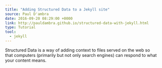 ```yaml
---
title: "Adding Structured Data to a Jekyll site"
source: Paul D'ambra
date: 2016-09-20 08:29:00 +0000
link: http://pauldambra.github.io/structured-data-with-jekyll.html
type: Tutorial
tool:
  - jekyll
---
```

Structured Data is a way of adding context to files served on the web so that computers (primarily but not only search engines) can respond to what your content means.






